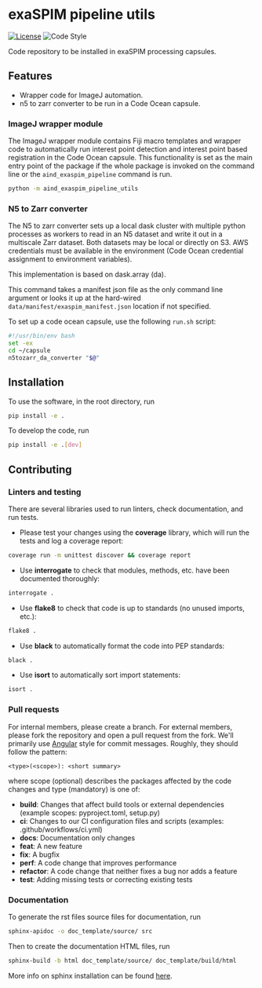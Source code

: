 # exaSPIM pipeline utils

[![License](https://img.shields.io/badge/license-MIT-brightgreen)](LICENSE)
![Code Style](https://img.shields.io/badge/code%20style-black-black)

Code repository to be installed in exaSPIM processing capsules.

## Features

 - Wrapper code for ImageJ automation.
 - n5 to zarr converter to be run in a Code Ocean capsule.

### ImageJ wrapper module

The ImageJ wrapper module contains Fiji macro templates and wrapper code to 
automatically run interest point detection and interest point based registration
in the Code Ocean capsule. This functionality is set as the main entry point of
the package if the whole package is invoked on the command line or the 
`aind_exaspim_pipeline` command is run.

```bash
python -m aind_exaspim_pipeline_utils
```

### N5 to Zarr converter

The N5 to zarr converter sets up a local dask cluster with multiple python processes 
as workers to read in an N5 dataset and write it out in a multiscale Zarr dataset.
Both datasets may be local or directly on S3. AWS credentials must be available in the
environment (Code Ocean credential assignment to environment variables).

This implementation is based on dask.array (da).

This command takes a manifest json file as the only command line argument or looks it 
up at the hard-wired `data/manifest/exaspim_manifest.json` location if not specified.

To set up a code ocean capsule, use the following `run.sh` script:

```bash
#!/usr/bin/env bash
set -ex
cd ~/capsule
n5tozarr_da_converter "$@"
```


## Installation
To use the software, in the root directory, run
```bash
pip install -e .
```

To develop the code, run
```bash
pip install -e .[dev]
```

## Contributing

### Linters and testing

There are several libraries used to run linters, check documentation, and run tests.

- Please test your changes using the **coverage** library, which will run the tests and log a coverage report:

```bash
coverage run -m unittest discover && coverage report
```

- Use **interrogate** to check that modules, methods, etc. have been documented thoroughly:

```bash
interrogate .
```

- Use **flake8** to check that code is up to standards (no unused imports, etc.):
```bash
flake8 .
```

- Use **black** to automatically format the code into PEP standards:
```bash
black .
```

- Use **isort** to automatically sort import statements:
```bash
isort .
```

### Pull requests

For internal members, please create a branch. For external members, please fork the repository and open a pull request from the fork. We'll primarily use [Angular](https://github.com/angular/angular/blob/main/CONTRIBUTING.md#commit) style for commit messages. Roughly, they should follow the pattern:
```text
<type>(<scope>): <short summary>
```

where scope (optional) describes the packages affected by the code changes and type (mandatory) is one of:

- **build**: Changes that affect build tools or external dependencies (example scopes: pyproject.toml, setup.py)
- **ci**: Changes to our CI configuration files and scripts (examples: .github/workflows/ci.yml)
- **docs**: Documentation only changes
- **feat**: A new feature
- **fix**: A bugfix
- **perf**: A code change that improves performance
- **refactor**: A code change that neither fixes a bug nor adds a feature
- **test**: Adding missing tests or correcting existing tests

### Documentation
To generate the rst files source files for documentation, run
```bash
sphinx-apidoc -o doc_template/source/ src 
```
Then to create the documentation HTML files, run
```bash
sphinx-build -b html doc_template/source/ doc_template/build/html
```
More info on sphinx installation can be found [here](https://www.sphinx-doc.org/en/master/usage/installation.html).
